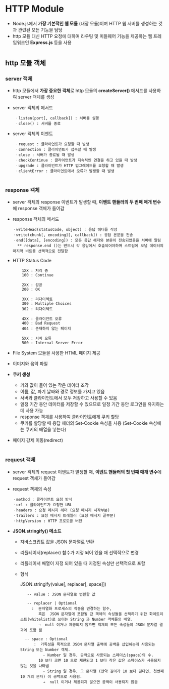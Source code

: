 # HTTP Module
  - Node.js에서 **가장 기본적인 웹 모듈** (내장 모듈)이며 HTTP 웹 서버를 생성하는 것과 관련된 모든 기능을 담당
  - http 모듈 대신 HTTP 요청에 대하여 라우팅 및 미들웨어 기능을 제공하는 웹 프레임워크인 **Express.js** 등을 사용

#
## http 모듈 객체
 ### server 객체
  - http 모듈에서 **가장 중요한 객체**로 http 모듈의 **createServer()** 메서드를 사용하여 server 객체를 생성
  - server 객체의 메서드
  
         ㆍlisten(port[, callback]) : 서버를 실행
         ㆍclose() : 서버를 종료
	  
  - server 객체의 이벤트
  
         ㆍrequest : 클라이언트가 요청할 때 발생
         ㆍconnection : 클라이언트가 접속할 때 발생
         ㆍclose : 서버가 종료될 때 발생
         ㆍcheckContinue : 클라이언트가 지속적인 연결을 하고 있을 때 발생
         ㆍupgrade : 클라이언트가 HTTP 업그레이드를 요청할 때 발생
         ㆍclientError : 클라이언트에서 오류가 발생할 때 발생

#
### response 객체
   - server 객체의 response 이벤트가 발생할 때, **이벤트 핸들러의 두 번째 매개 변수**에 response 객체가 들어감
   - response 객체의 메서드
	 
         ㆍwriteHead(statusCode, object) : 응답 헤더를 작성
         ㆍwrite(chunk[, encoding][, callback]) : 응답 본문을 전송
         ㆍend([data], [encoding]) : 모든 응답 헤더와 본문이 전송되었음을 서버에 알림 
	       ** response.end ()는 반드시 각 응답에서 호출되어야하며 스트림에 보낼 데이터의 마지막 비트를 선택적으로 전달함
		 
   - HTTP Status Code
	 
             1XX : 처리 중
	         100 : Continue 
	 
             2XX : 성공
	         200 : OK 
	 
             3XX : 리다이렉트
	         300 : Multiple Choices
	         302 : 리다이렉트
	 
             4XX : 클라이언트 오류
	         400 : Bad Request
	         404 : 존재하지 않는 페이지
	 
             5XX : 서버 오류
	         500 : Internal Server Error 


   - File System 모듈을 사용한 HTML 페이지 제공        
   - 이미지와 음악 파일 
   
   - **쿠키 생성**
     - 키와 값이 들어 있는 작은 데이터 조각
     - 이름, 값, 파기 날짜와 경로 정보를 가지고 있음
     - 서버와 클라이언트에서 모두 저장하고 사용할 수 있음 
     - 일정 기간 동안 데이터를 저장할 수 있으므로 일정 기간 동안 로그인을 유지하는 데 사용 가능
     - response 객체를 사용하여 클라이언트에게 쿠키 할당
     - 쿠키를 할당할 때 응답 헤더의 Set-Cookie 속성을 사용 (Set-Cookie 속성에는 쿠키의 배열을 넣는다)
 
   - 페이지 강제 이동(redirect)
 
#
 ### request 객체
   - server 객체의 request 이벤트가 발생할 때, **이벤트 핸들러의 첫 번째 매개 변수**에 request 객체가 들어감
   - request 객체의 속성
	 
         ㆍmethod : 클라이언트 요청 방식
         ㆍurl : 클라이언트가 요청한 URL
         ㆍheaders : 요청 메시지 헤더 (요청 메시지 시작부분)
         ㆍtrailers : 요청 메시지 트레일러 (요청 메시지 끝부분)
         ㆍhttpVersion : HTTP 프로토콜 버전

  - **JSON.stringify() 메소드**
    - 자바스크립트 값을 JSON 문자열로 변환
    - 리플레이서(replacer) 함수가 지정 되어 있을 때 선택적으로 변경
    - 리플레이서 배열이 지정 되어 있을 때 지정된 속성만 선택적으로 포함
    - 형식 
    
       	JSON.stringify(value[, replacer[, space]])
   
             -- value : JSON 문자열로 변환할 값
	     
             -- replacer | Optional
	           :  문자열화 프로세스의 작동을 변경하는 함수, 
		          혹은  JSON 문자열에 포함될 값 객체의 속성들을 선택하기 위한 화이트리스트(whitelist)로 쓰이는 String 과 Number 객체들의 배열. 
		          →  null 이거나 제공되지 않으면 객체의 모든 속성들이 JSON 문자열 결과에 포함 됨
		  
            -- space : Optional
	            :  가독성을 목적으로 JSON 문자열 출력에 공백을 삽입하는데 사용되는 String 또는 Number 객체. 
		            - Number 일 경우, 공백으로 사용되는 스페이스(space)의 수. 
			      10 보다 크면 10 으로 제한되고 1 보다 작은 값은 스페이스가 사용되지 않는 것을 나타냄 
	                - String 일 경우, 그 문자열 (만약 길이가 10 보다 길다면, 첫번째 10 개의 문자) 이 공백으로 사용됨. 
		            →  null 이거나 제공되지 않으면 공백이 사용되지 않음
